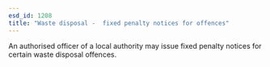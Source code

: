 ```yaml
---
esd_id: 1208
title: "Waste disposal -  fixed penalty notices for offences"
---
```


An authorised officer of a local authority may issue fixed penalty notices for certain waste disposal offences.

